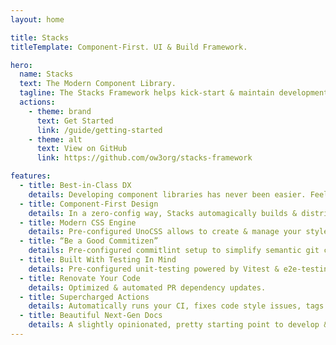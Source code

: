 ```yaml
---
layout: home

title: Stacks
titleTemplate: Component-First. UI & Build Framework.

hero:
  name: Stacks
  text: The Modern Component Library.
  tagline: The Stacks Framework helps kick-start & maintain development of your next library. Without a learning curve, or breaking a sweat.
  actions:
    - theme: brand
      text: Get Started
      link: /guide/getting-started
    - theme: alt
      text: View on GitHub
      link: https://github.com/ow3org/stacks-framework

features:
  - title: Best-in-Class DX
    details: Developing component libraries has never been easier. Feel the speed of Vite. Experience a deep VS Code integration.
  - title: Component-First Design
    details: In a zero-config way, Stacks automagically builds & distributes Web Component & Vue (2 & 3) libraries for you.
  - title: Modern CSS Engine
    details: Pre-configured UnoCSS allows to create & manage your style guides with ease, Tailwind CSS, Windi CSS, or Bootstrap.
  - title: “Be a Good Commitizen”
    details: Pre-configured commitlint setup to simplify semantic git commits, versioning, changelog generations, and npm releases.
  - title: Built With Testing In Mind
    details: Pre-configured unit-testing powered by Vitest & e2e-testing by Cypress.
  - title: Renovate Your Code
    details: Optimized & automated PR dependency updates.
  - title: Supercharged Actions
    details: Automatically runs your CI, fixes code style issues, tags releases & creates its changelogs, runs the test suite, etc.
  - title: Beautiful Next-Gen Docs
    details: A slightly opinionated, pretty starting point to develop & present your library. Built with the powers of VitePress.
---
```

